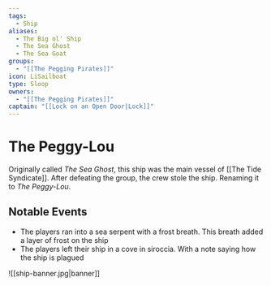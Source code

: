 ```yaml
---
tags:
  - Ship
aliases:
  - The Big ol' Ship
  - The Sea Ghost
  - The Sea Goat
groups:
  - "[[The Pegging Pirates]]"
icon: LiSailboat
type: Sloop
owners:
  - "[[The Pegging Pirates]]"
captain: "[[Lock on an Open Door|Lock]]"
---
```


# The Peggy-Lou

Originally called *The Sea Ghost*, this ship was the main vessel of [[The Tide Syndicate]]. After defeating the group, the crew stole the ship. Renaming it to *The Peggy-Lou*.

## Notable Events

- The players ran into a sea serpent with a frost breath. This breath added a layer of frost on the ship
- The players left their ship in a cove in siroccia. With a note saying how the ship is plagued

![[ship-banner.jpg|banner]]
